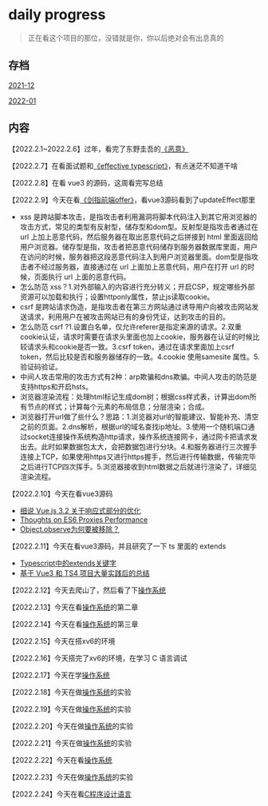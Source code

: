 # daily progress

> 正在看这个项目的那位，没错就是你，你以后绝对会有出息真的

## 存档

[2021-12](./2021-12.md)

[2022-01](./2022-01.md)

## 内容

【2022.2.1~2022.2.6】过年，看完了东野圭吾的[《恶意》](https://book.douban.com/subject/3646172/)

【2022.2.7】在看面试题和[《effective typescript》](https://book.douban.com/subject/34893998/)，有点迷茫不知道干啥

【2022.2.8】在看 vue3 的源码，这周看完写总结

【2022.2.9】今天在看[《剑指前端offer》](https://febook.hzfe.org/awesome-interview/book1/network-security)，看vue3源码看到了updateEffect那里

- xss 是跨站脚本攻击，是指攻击者利用漏洞将脚本代码注入到其它用浏览器的攻击方式，常见的类型有反射型，储存型和dom型。反射型是指攻击者通过在 url 上加上恶意代码，然后服务器在取出恶意代码之后拼接到 html 里面返回给用户浏览器。储存型是指，攻击者把恶意代码储存到服务器数据库里面，用户在访问的时候，服务器把这段恶意代码注入到用户浏览器里面。dom型是指攻击者不经过服务器，直接通过在 url 上面加上恶意代码，用户在打开 url 的时候，页面执行 url 上面的恶意代码。
- 怎么防范 xss？1.对外部输入的内容进行充分转义；开启CSP，规定哪些外部资源可以加载和执行；设置httponly属性，禁止js读取cookie。
- csrf 是跨站请求伪造，是指攻击者在第三方网站通过诱导用户向被攻击网站发送请求，利用用户在被攻击网站已有的身份凭证，达到攻击的目的。
- 怎么防范 csrf ?1.设置白名单，仅允许referer是指定来源的请求。2.双重cookie认证，请求时需要在请求头里面也加上cookie，服务器在认证的时候比较请求头和cookie是否一致。3.csrf token，通过在请求里面加上csrf token，然后比较是否和服务器储存的一致。4.cookie 使用samesite 属性。5.验证码验证。
- 中间人攻击常用的攻击方式有2种：arp欺骗和dns欺骗。中间人攻击的防范是支持https和开启hsts。
- 浏览器渲染流程：处理html标记生成dom树；根据css样式表，计算出dom所有节点的样式；计算每个元素的布局信息；分层渲染；合成。
- 浏览器打开url做了些什么？思路：1.浏览器对url的智能建议、智能补充、清空之前的页面。2.dns解析，根据url的域名查找ip地址。3.使用一个随机端口通过socket连接操作系统构造http请求，操作系统连接网卡，通过网卡把请求发出去。此时如果数据包太大，会把数据包进行分块。4.和服务器进行三次握手连接上TCP，如果使用https又进行https握手，然后进行传输数据，传输完毕之后进行TCP四次挥手。5.浏览器接收到html数据之后就进行渲染了，详细见渲染流程。

【2022.2.10】今天在看vue3源码

- [细说 Vue.js 3.2 关于响应式部分的优化](https://juejin.cn/post/6995732683435278344)
- [Thoughts on ES6 Proxies Performance](https://thecodebarbarian.com/thoughts-on-es6-proxies-performance)
- [Object.observe为何要被移除？](https://github.com/luokuning/blogs/issues/1)

【2022.2.11】今天在看vue3源码，并且研究了一下 ts 里面的 extends

- [Typescript中的extends关键字](https://blog.csdn.net/qq_34998786/article/details/120300361?spm=1001.2014.3001.5502)
- [基于 Vue3 和 TS4 项目大量实践后的总结](https://blog.csdn.net/qq_34998786/article/details/121601292)

【2022.2.12】今天去爬山了，然后看了下[操作系统](https://mit-public-courses-cn-translatio.gitbook.io/mit6-s081/lec01-introduction-and-examples/1.3-why-hard-and-interesting)

【2022.2.13】今天在看[操作系统](https://mit-public-courses-cn-translatio.gitbook.io/mit6-s081/lec01-introduction-and-examples/1.3-why-hard-and-interesting)的第二章

【2022.2.14】今天在看[操作系统](https://mit-public-courses-cn-translatio.gitbook.io/mit6-s081/lec01-introduction-and-examples/1.3-why-hard-and-interesting)的第三章

【2022.2.15】今天在搭xv6的环境

【2022.2.16】今天搭完了xv6的环境，在学习 C 语言调试

【2022.2.17】今天在学[操作系统](https://mit-public-courses-cn-translatio.gitbook.io/mit6-s081/lec01-introduction-and-examples/1.3-why-hard-and-interesting)

【2022.2.18】今天在做[操作系统](https://mit-public-courses-cn-translatio.gitbook.io/mit6-s081/lec01-introduction-and-examples/1.3-why-hard-and-interesting)的实验

【2022.2.19】今天在做[操作系统](https://mit-public-courses-cn-translatio.gitbook.io/mit6-s081/lec01-introduction-and-examples/1.3-why-hard-and-interesting)的实验

【2022.2.20】今天在做[操作系统](https://mit-public-courses-cn-translatio.gitbook.io/mit6-s081/lec01-introduction-and-examples/1.3-why-hard-and-interesting)的实验

【2022.2.21】今天在做[操作系统](https://mit-public-courses-cn-translatio.gitbook.io/mit6-s081/lec01-introduction-and-examples/1.3-why-hard-and-interesting)的实验

【2022.2.22】今天在看[操作系统](https://mit-public-courses-cn-translatio.gitbook.io/mit6-s081/lec01-introduction-and-examples/1.3-why-hard-and-interesting)

【2022.2.23】今天在做[操作系统](https://mit-public-courses-cn-translatio.gitbook.io/mit6-s081/lec01-introduction-and-examples/1.3-why-hard-and-interesting)的实验

【2022.2.24】今天在看[C程序设计语言](https://book.douban.com/subject/1139336/)